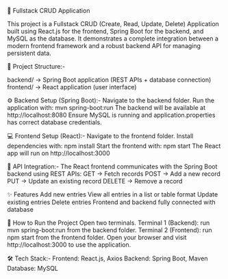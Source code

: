 🚀 Fullstack CRUD Application

This project is a Fullstack CRUD (Create, Read, Update, Delete) Application built using React.js for the frontend, Spring Boot for the backend, and MySQL as the database. It demonstrates a complete integration between a modern frontend framework and a robust backend API for managing persistent data.

📂 Project Structure:-

backend/ → Spring Boot application (REST APIs + database connection)
frontend/ → React application (user interface)

⚙️ Backend Setup (Spring Boot):-
Navigate to the backend folder.
Run the application with: mvn spring-boot:run
The backend will be available at http://localhost:8080
Ensure MySQL is running and application.properties has correct database credentials.

💻 Frontend Setup (React):-
Navigate to the frontend folder.
Install dependencies with: npm install
Start the frontend with: npm start
The React app will run on http://localhost:3000

🔗 API Integration:-
The React frontend communicates with the Spring Boot backend using REST APIs:
GET → Fetch records
POST → Add a new record
PUT → Update an existing record
DELETE → Remove a record

✨ Features
Add new entries
View all entries in a list or table format
Update existing entries
Delete entries
Frontend and backend fully connected with database

🚀 How to Run the Project
Open two terminals.
Terminal 1 (Backend): run mvn spring-boot:run from the backend folder.
Terminal 2 (Frontend): run npm start from the frontend folder.
Open your browser and visit http://localhost:3000 to use the application.

🛠️ Tech Stack:-
Frontend: React.js, Axios
Backend: Spring Boot, Maven
Database: MySQL
